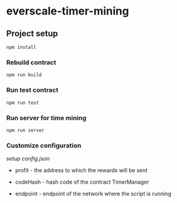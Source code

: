 # everscale-timer-mining

## Project setup
```
npm install
```

### Rebuild contract
```
npm run build
```

### Run test contract
```
npm run test
```

### Run server for time mining
```
npm run server
```

### Customize configuration

*setup config.json*

- profit - the address to which the rewards will be sent

- codeHash - hash code of the contract TimerManager

- endpoint - endpoint of the network where the script is running
